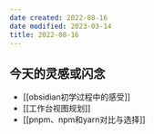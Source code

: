 ```yaml
---
date created: 2022-08-16
date modified: 2023-03-14
title: 2022-08-16
---
```


## 今天的灵感或闪念

- [[obsidian初学过程中的感受]]
- [[工作台视图规划]]
- [[pnpm、npm和yarn对比与选择]]
